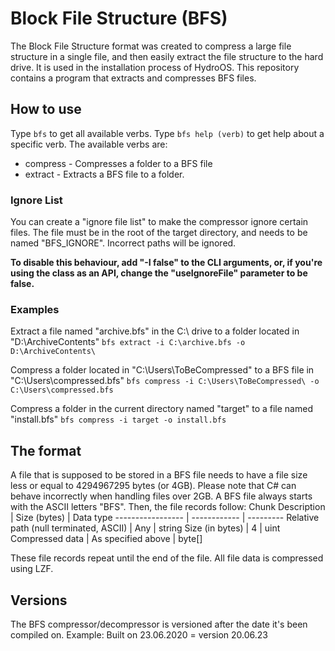 # Block File Structure (BFS)
The Block File Structure format was created to compress a large file structure in a single file, and then easily extract the file structure to the hard drive. It is used in the installation process of HydroOS.
This repository contains a program that extracts and compresses BFS files.

## How to use
Type `bfs` to get all available verbs. Type `bfs help (verb)` to get help about a specific verb.
The available verbs are:
* compress - Compresses a folder to a BFS file
* extract - Extracts a BFS file to a folder.

### Ignore List
You can create a "ignore file list" to make the compressor ignore certain files. The file must be in the root of the target directory, and needs to be named "BFS_IGNORE". Incorrect paths will be ignored.

**To disable this behaviour, add "-I false" to the CLI arguments, or, if you're using the class as an API, change the "useIgnoreFile" parameter to be false.**

### Examples
Extract a file named "archive.bfs" in the C:\ drive to a folder located in "D:\ArchiveContents\"
`bfs extract -i C:\archive.bfs -o D:\ArchiveContents\`

Compress a folder located in "C:\Users\ToBeCompressed\" to a BFS file in "C:\Users\compressed.bfs"
`bfs compress -i C:\Users\ToBeCompressed\ -o C:\Users\compressed.bfs`

Compress a folder in the current directory named "target" to a file named "install.bfs"
`bfs compress -i target -o install.bfs`

## The format
A file that is supposed to be stored in a BFS file needs to have a file size less or equal to 4294967295 bytes (or 4GB). Please note that C# can behave incorrectly when handling files over 2GB.
A BFS file always starts with the ASCII letters "BFS". Then, the file records follow:
Chunk Description | Size (bytes) | Data type
----------------- | ------------ | ---------
Relative path (null terminated, ASCII) | Any | string
Size (in bytes) | 4 | uint
Compressed data | As specified above | byte[]

These file records repeat until the end of the file. All file data is compressed using LZF.

## Versions
The BFS compressor/decompressor is versioned after the date it's been compiled on.
Example:
Built on 23.06.2020 = version 20.06.23
